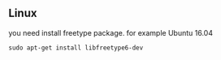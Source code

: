 ## Linux 
you need install freetype package.
for example Ubuntu 16.04
```
sudo apt-get install libfreetype6-dev
```
